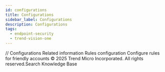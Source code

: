 ```yaml
---
id: configurations
title: Configurations
sidebar_label: Configurations
description: Configurations
tags:
  - endpoint-security
  - trend-vision-one
---
```


/*<![CDATA[*/ $('#title').html($('meta[name=map-description]').attr('content')); /*]]>*/ Configurations Related information Rules configuration Configure rules for friendly accounts © 2025 Trend Micro Incorporated. All rights reserved.Search Knowledge Base